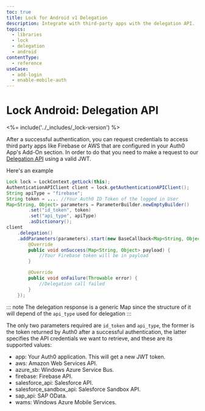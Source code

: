 ```yaml
---
toc: true
title: Lock for Android v1 Delegation
description: Integrate with third-party apps with the delegation API.
topics:
  - libraries
  - lock
  - delegation
  - android
contentType:
  - reference
useCase:
  - add-login
  - enable-mobile-auth
---
```

# Lock Android: Delegation API

<%= include('../_includes/_lock-version') %>

After a successful authentication, you can request credentials to access third party apps like Firebase or AWS that are configured in your Auth0 App's Add-On section. In order to do that you need to make a request to our [Delegation API](/auth-api#!#post--delegation) using a valid JWT.

Here's an example

```java
Lock lock = LockContext.getLock(this);
AuthenticationAPIClient client = lock.getAuthenticationAPIClient();
String apiType = "firebase";
String token = .... //Your Auth0 ID Token of the logged in User
Map<String, Object> parameters = ParameterBuilder.newEmptyBuilder()
        .set("id_token", token)
        .set("api_type", apiType)
        .asDictionary();
client
    .delegation()
    .addParameters(parameters).start(new BaseCallback<Map<String, Object>>() {
        @Override
        public void onSuccess(Map<String, Object> payload) {
            //Your Firebase token will be in payload
        }

        @Override
        public void onFailure(Throwable error) {
            //Delegation call failed
        }
    });
```

::: note
The delegation response is a generic Map since the structure of it will depend of the `api_type` used for delegation
:::

The only two parameters required are `id_token` and `api_type`, the former is the token returned by Auth0 after a successful authentication, the latter specifies the API credentials we want to retrieve, and these are its supported values:

* app: Your Auth0 application. This will get a new JWT token.
* aws: Amazon Web Services API.
* azure_sb: Windows Azure Service Bus.
* firebase: Firebase API.
* salesforce_api: Salesforce API.
* salesforce_sandbox_api: Salesforce Sandbox API.
* sap_api: SAP OData.
* wams: Windows Azure Mobile Services.
